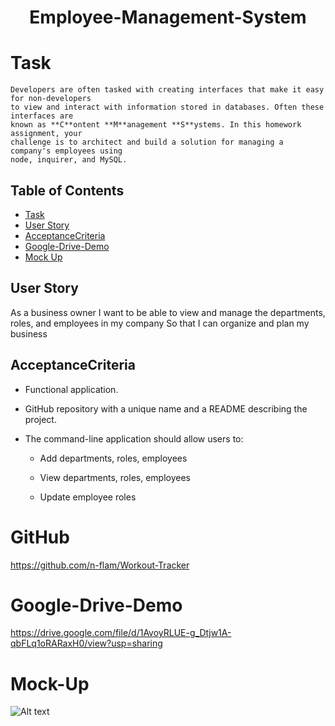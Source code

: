 <h1 align="center">Employee-Management-System</h1>

# Task
```
Developers are often tasked with creating interfaces that make it easy for non-developers
to view and interact with information stored in databases. Often these interfaces are
known as **C**ontent **M**anagement **S**ystems. In this homework assignment, your
challenge is to architect and build a solution for managing a company's employees using
node, inquirer, and MySQL.
```

## Table of Contents

* [Task](#Task)
* [User Story](#UserStory)
* [AcceptanceCriteria](#AcceptanceCriteria)
* [Google-Drive-Demo](#Google-Drive-Demo)
* [Mock Up](#mockup)

## User Story

As a business owner
I want to be able to view and manage the departments, roles, and employees
in my company
So that I can organize and plan my business

## AcceptanceCriteria

* Functional application.

* GitHub repository with a unique name and a README describing the project.

* The command-line application should allow users to:

  * Add departments, roles, employees

  * View departments, roles, employees

  * Update employee roles

# GitHub
https://github.com/n-flam/Workout-Tracker

# Google-Drive-Demo
https://drive.google.com/file/d/1AvoyRLUE-g_Dtjw1A-qbFLq1oRARaxH0/view?usp=sharing


# Mock-Up
![Alt text](https://dontforgetmee)

